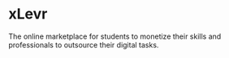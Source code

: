 # xLevr
The online marketplace for students to monetize their skills and professionals to outsource their digital tasks.
